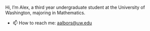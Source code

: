  Hi, I’m Alex, a third year undergraduate student at the University of Washington, majoring in Mathematics. 
- 📫 How to reach me: aalbors@uw.edu

<!---
alexalbors7/alexalbors7 is a ✨ special ✨ repository because its `README.md` (this file) appears on your GitHub profile.
You can click the Preview link to take a look at your changes.
--->
